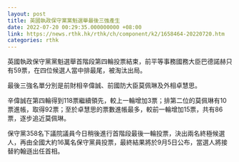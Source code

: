 ```yaml
---
layout: post
title: 英國執政保守黨黨魁選舉最後三強產生
date: 2022-07-20 00:29:35.000000000 +08:00
link: https://news.rthk.hk/rthk/ch/component/k2/1658464-20220720.htm
categories: rthk
---
```


英國執政保守黨黨魁選舉首階段第四輪投票結束，前平等事務國務大臣巴德諾赫只有59票，在四位候選人當中排最尾，被淘汰出局。

最後三強名單分別是前財相辛偉誠、前國防大臣莫佩琳及外相卓慧思。

辛偉誠在第四輪得到118票繼續領先，較上一輪增加3票；排第二位的莫佩琳有10票進帳，取得92票；至於卓慧思的票數進帳最多，較前一輪增加15票，共有86票，逐步追近莫佩琳。

保守黨358名下議院議員今日稍後進行首階段最後一輪投票，決出兩名終極候選人，再由全國大約16萬名保守黨員投票，最終結果將於9月5日公布，當選人將接替約翰遜出任首相。
